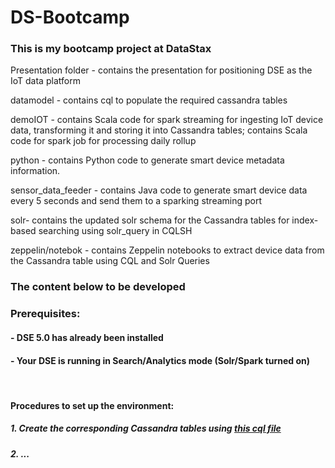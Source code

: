 # DS-Bootcamp

### This is my bootcamp project at DataStax

Presentation folder -	contains the presentation for positioning DSE as the IoT data platform

datamodel	- contains cql to populate the required cassandra tables

demoIOT	- contains Scala code for spark streaming for ingesting IoT device data, transforming it and storing it into Cassandra tables; contains Scala code for spark job for processing daily rollup

python	- contains Python code to generate smart device metadata information.

sensor_data_feeder	- contains Java code to generate smart device data every 5 seconds and send them to a sparking streaming port

solr- contains the updated solr schema for the Cassandra tables for index-based searching using solr_query in CQLSH

zeppelin/notebok	- contains Zeppelin notebooks to extract device data from the Cassandra table using CQL and Solr Queries



### The content below to be developed

### Prerequisites:
#### - DSE 5.0 has already been installed
#### - Your DSE is running in Search/Analytics mode (Solr/Spark turned on)
<br>

#### Procedures to set up the environment:
##### 1. Create the corresponding Cassandra tables using [this cql file](./datamodel/demo_app_data_model.cql)
##### 2. ...



